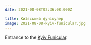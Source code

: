 ```yaml
---
date: 2021-08-08T02:36:08.000Z

title: Київський фунікулер
image: 2021-08-08-kyiv-funicular.jpg
---
```


Entrance to the [Kyiv Funicular](https://en.wikipedia.org/wiki/Kyiv_Funicular).
